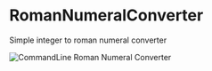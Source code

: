 # RomanNumeralConverter
Simple integer to roman numeral converter

<img src="https://i.gyazo.com/a5b5bd98e8f501b09e8d567375510b64.png" alt="CommandLine Roman Numeral Converter"></img>

